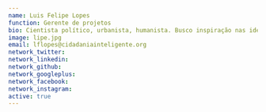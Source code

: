 ```yaml
---
name: Luis Felipe Lopes
function: Gerente de projetos
bio: Cientista político, urbanista, humanista. Busco inspiração nas ideias e práticas que acumulei trabalhando em 10 países diferentes para apoiar a construção de cidades inclusivas, diversas e sustentáveis.
image: lipe.jpg
email: lflopes@cidadaniainteligente.org
network_twitter: 
network_linkedin:
network_github: 
network_googleplus:
network_facebook:
network_instagram:
active: true
---
```

